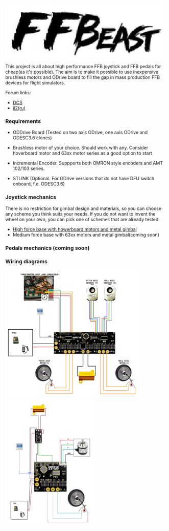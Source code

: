![scheme](docs/images/logo.jpg)

This project is all about high performance FFB joystick and FFB pedals for cheap(as it's possible).
The aim is to make it possible to use inexpensive brushless motors and ODrive board 
to fill the gap in mass production FFB devices for flight simulators.

Forum links:
* [DCS](https://forum.dcs.world/topic/246873-honey-i-developed-ffb-joystick-diy/)  
* [il2(ru)](https://forum.il2sturmovik.ru/topic/12943-%D0%BD%D0%B0%D1%80%D0%BE%D0%B4%D0%BD%D1%8B%D0%B9-ffb-%D0%B2%D0%BE%D0%B7%D0%BC%D0%BE%D0%B6%D0%BD%D0%BE/)
### Requirements

* ODDrive Board (Tested on two axis ODrive, one axis ODrive and ODESC3.6 clones)
* Brushless  motor of your choice. Should work with any. Consider hoverboard motor and 63xx motor series as a good option to start
* Incremental Encoder. Suppports both OMRON style encoders and AMT 102/103 series. 

* STLINK (Optional. For ODrive versions that do not have DFU switch onboard, f.e. ODESC3.6)

### Joystick mechanics

There is no restriction for gimbal design and materials, so you can choose any scheme you think suits your needs. 
If you do not want to invent the wheel on your own, you can pick one of schemes that are already tested:
* [High force base with howerboard motors and metal gimbal](https://cults3d.com/en/3d-model/game/encode)
* Medium force base with 63xx motors and metal gimbal(coming soon)

### Pedals mechanics (coming soon)

### Wiring diagrams
<img src="docs/images/connection/scheme_joystick.jpg" height="400">
<img src="docs/images/connection/scheme_pedals.jpg" height="400">

